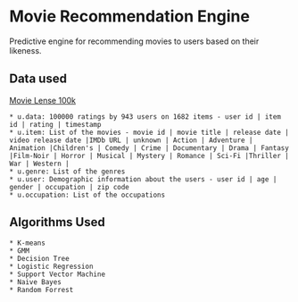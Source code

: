 # Movie Recommendation Engine

Predictive engine for recommending movies to users based on their likeness.

## Data used

 [Movie Lense 100k](https://grouplens.org/datasets/movielens/100k/)
 
 ```
 * u.data: 100000 ratings by 943 users on 1682 items - user id | item id | rating | timestamp 
 * u.item: List of the movies - movie id | movie title | release date | video release date |IMDb URL | unknown | Action | Adventure | Animation |Children's | Comedy | Crime | Documentary | Drama | Fantasy |Film-Noir | Horror | Musical | Mystery | Romance | Sci-Fi |Thriller | War | Western |
 * u.genre: List of the genres
 * u.user: Demographic information about the users - user id | age | gender | occupation | zip code
 * u.occupation: List of the occupations
 ```

## Algorithms Used
 ```
 * K-means
 * GMM
 * Decision Tree
 * Logistic Regression
 * Support Vector Machine
 * Naive Bayes
 * Random Forrest
 ```